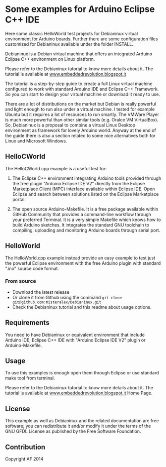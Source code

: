# Some examples for Arduino Eclipse C++ IDE

Here some classic HelloWorld test projects for Debianinux virtual environment for Arduino boards. Further there are some configuration files customized for Debianinux available under the folder INSTALL.

Debianinux is a Debian virtual machine that offers an integrated Arduino Eclipse C++ environment on Linux platform. 

Please refer to the Debianinux tutorial to know more details about it. The tutorial is available at www.embeddedrevolution.blogspot.it

The tutorial is a step-by-step guide to create a full Linux virtual machine configured to work with standard Arduino IDE and Eclipse C++ Framework. So you can start to design your virtual machine or download it ready to use. 

There are a lot of distributions on the market but Debian is really powerful and light enough to run also under a virtual machine. I tested for example  Ubuntu but it requires a lot of resources to run smartly. The VMWare Player is much more powerful than other similar tools (e.g. Oralce VM VirtualBox). So, Debianinux is a proposal to combine a virtual Linux Desktop environment as framework for lovely Arduino world. Anyway at the end of the guide there is also a section related to some nice alternatives both for Linux and Microsoft Windows.


## HelloCWorld
The HelloCWorld.cpp example is a useful test for:

1) The Eclipse C++ environment integrating Arduino tools provided through the free plugin "Arduino Eclipse IDE V2" directly from the Eclipse Marketplace 
Client (MPC) interface available within Eclipse IDE. Open Eclipse and search between solutions listed on the Eclipse Marketplace portal. 

2) The open source Arduino-Makefile. It is a free package available within GitHub Community that provides a command-line workflow through your preferred 
Terminal. It is a very simple Makefile which knows how to build Arduino sketches. It integrates the standard GNU toolchain to compiling, uploading and monitoring Arduino boards through serial port. 


## HelloWorld
The HelloWorld.cpp example instead provide an easy example to test just the powerful Eclipse environment with the free Arduino plugin with standard ".ino"
source code format.


### From source
- Download the latest release
- Or clone it from Github using the command `git clone git@github.com:misteralex/Debianinux.git`
- Check the Debianinux tutorial and this readme about usage options.


## Requirements
You need to have Debianinux or equivalent environment that include Arduino IDE, Eclipse C++ IDE with "Arduino Eclipse IDE V2" plugin or Arduino-Makefile.

## Usage
To use this examples is enough open them through Eclipse or use standard make tool from terminal.

Please refer to the Debianinux tutorial to know more details about it. The tutorial is available at www.embeddedrevolution.blogspot.it Home Page.

## License

This example as well as Debianinux and the related documentation are free software; you can redistribute it and/or modify it under the terms of the GNU GFDL License as published by the Free Software Foundation.

## Contribution
Copyright AF 2014
